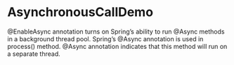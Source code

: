 # AsynchronousCallDemo

@EnableAsync annotation turns on Spring’s ability to run @Async methods in a background thread pool.
Spring’s @Async annotation is used in process() method. @Async annotation indicates that this method will run on a separate thread.
